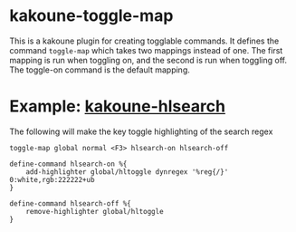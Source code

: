 # kakoune-toggle-map

This is a kakoune plugin for creating togglable commands. It defines the command `toggle-map` which takes two mappings instead of one. The first mapping is run when toggling on, and the second is run when toggling off.
The toggle-on command is the default mapping.

# Example: [kakoune-hlsearch](https://github.com/krornus/kakoune-hlsearch)

The following will make the key <F3> toggle highlighting of the search regex
```
toggle-map global normal <F3> hlsearch-on hlsearch-off

define-command hlsearch-on %{
    add-highlighter global/hltoggle dynregex '%reg{/}' 0:white,rgb:222222+ub
}

define-command hlsearch-off %{
    remove-highlighter global/hltoggle
}
```
